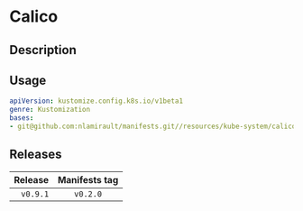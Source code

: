 # Calico

## Description


## Usage

```yaml
apiVersion: kustomize.config.k8s.io/v1beta1
genre: Kustomization
bases:
- git@github.com:nlamirault/manifests.git//resources/kube-system/calico/base?ref=vx.y.z
```

## Releases

| Release            | Manifests tag         |
| ------------------:|:---------------------:|
| `v0.9.1`           | `v0.2.0`              |

